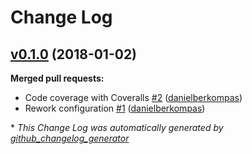 # Change Log

## [v0.1.0](https://github.com/infinitered/elasticsearch-elixir/tree/v0.1.0) (2018-01-02)
**Merged pull requests:**

- Code coverage with Coveralls [\#2](https://github.com/infinitered/elasticsearch-elixir/pull/2) ([danielberkompas](https://github.com/danielberkompas))
- Rework configuration [\#1](https://github.com/infinitered/elasticsearch-elixir/pull/1) ([danielberkompas](https://github.com/danielberkompas))



\* *This Change Log was automatically generated by [github_changelog_generator](https://github.com/skywinder/Github-Changelog-Generator)*